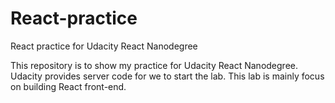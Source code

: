 # React-practice
React practice for Udacity React Nanodegree

This repository is to show my practice for Udacity React Nanodegree.
Udacity provides server code for we to start the lab.
This lab is mainly focus on building React front-end.
